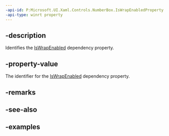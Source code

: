 ```yaml
---
-api-id: P:Microsoft.UI.Xaml.Controls.NumberBox.IsWrapEnabledProperty
-api-type: winrt property
---
```


## -description

Identifies the [IsWrapEnabled](numberbox_iswrapenabled.md) dependency property.

## -property-value

The identifier for the [IsWrapEnabled](numberbox_iswrapenabled.md) dependency property.

## -remarks

## -see-also

## -examples

